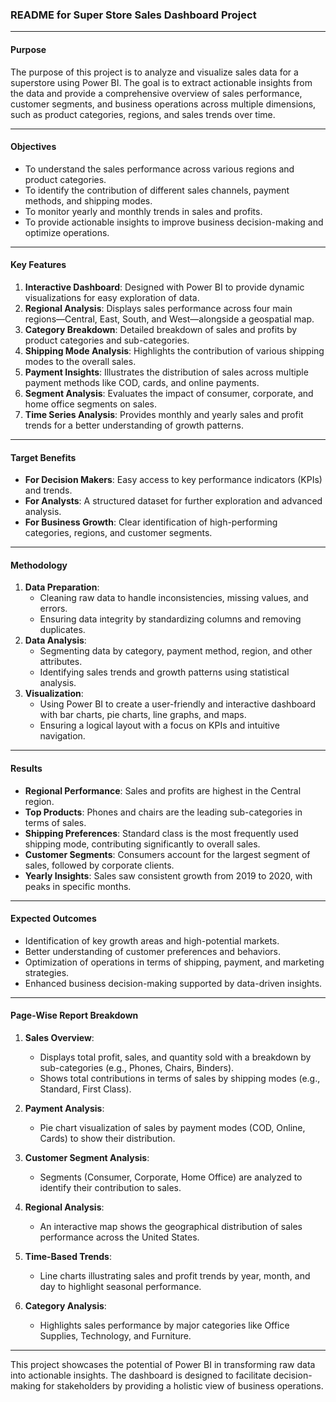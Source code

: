 

### README for Super Store Sales Dashboard Project

---

#### **Purpose**
The purpose of this project is to analyze and visualize sales data for a superstore using Power BI. The goal is to extract actionable insights from the data and provide a comprehensive overview of sales performance, customer segments, and business operations across multiple dimensions, such as product categories, regions, and sales trends over time.

---

#### **Objectives**
- To understand the sales performance across various regions and product categories.
- To identify the contribution of different sales channels, payment methods, and shipping modes.
- To monitor yearly and monthly trends in sales and profits.
- To provide actionable insights to improve business decision-making and optimize operations.

---

#### **Key Features**
1. **Interactive Dashboard**: Designed with Power BI to provide dynamic visualizations for easy exploration of data.
2. **Regional Analysis**: Displays sales performance across four main regions—Central, East, South, and West—alongside a geospatial map.
3. **Category Breakdown**: Detailed breakdown of sales and profits by product categories and sub-categories.
4. **Shipping Mode Analysis**: Highlights the contribution of various shipping modes to the overall sales.
5. **Payment Insights**: Illustrates the distribution of sales across multiple payment methods like COD, cards, and online payments.
6. **Segment Analysis**: Evaluates the impact of consumer, corporate, and home office segments on sales.
7. **Time Series Analysis**: Provides monthly and yearly sales and profit trends for a better understanding of growth patterns.

---

#### **Target Benefits**
- **For Decision Makers**: Easy access to key performance indicators (KPIs) and trends.
- **For Analysts**: A structured dataset for further exploration and advanced analysis.
- **For Business Growth**: Clear identification of high-performing categories, regions, and customer segments.

---

#### **Methodology**
1. **Data Preparation**:
   - Cleaning raw data to handle inconsistencies, missing values, and errors.
   - Ensuring data integrity by standardizing columns and removing duplicates.
2. **Data Analysis**:
   - Segmenting data by category, payment method, region, and other attributes.
   - Identifying sales trends and growth patterns using statistical analysis.
3. **Visualization**:
   - Using Power BI to create a user-friendly and interactive dashboard with bar charts, pie charts, line graphs, and maps.
   - Ensuring a logical layout with a focus on KPIs and intuitive navigation.

---

#### **Results**
- **Regional Performance**: Sales and profits are highest in the Central region.
- **Top Products**: Phones and chairs are the leading sub-categories in terms of sales.
- **Shipping Preferences**: Standard class is the most frequently used shipping mode, contributing significantly to overall sales.
- **Customer Segments**: Consumers account for the largest segment of sales, followed by corporate clients.
- **Yearly Insights**: Sales saw consistent growth from 2019 to 2020, with peaks in specific months.

---

#### **Expected Outcomes**
- Identification of key growth areas and high-potential markets.
- Better understanding of customer preferences and behaviors.
- Optimization of operations in terms of shipping, payment, and marketing strategies.
- Enhanced business decision-making supported by data-driven insights.

---

#### **Page-Wise Report Breakdown**
1. **Sales Overview**:
   - Displays total profit, sales, and quantity sold with a breakdown by sub-categories (e.g., Phones, Chairs, Binders).
   - Shows total contributions in terms of sales by shipping modes (e.g., Standard, First Class).

2. **Payment Analysis**:
   - Pie chart visualization of sales by payment modes (COD, Online, Cards) to show their distribution.

3. **Customer Segment Analysis**:
   - Segments (Consumer, Corporate, Home Office) are analyzed to identify their contribution to sales.

4. **Regional Analysis**:
   - An interactive map shows the geographical distribution of sales performance across the United States.

5. **Time-Based Trends**:
   - Line charts illustrating sales and profit trends by year, month, and day to highlight seasonal performance.

6. **Category Analysis**:
   - Highlights sales performance by major categories like Office Supplies, Technology, and Furniture.

---

This project showcases the potential of Power BI in transforming raw data into actionable insights. The dashboard is designed to facilitate decision-making for stakeholders by providing a holistic view of business operations.
